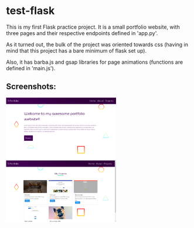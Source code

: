 # test-flask

This is my first Flask practice project. It is a small portfolio website, with three pages and their respective endpoints defined in 'app.py'.

As it turned out, the bulk of the project was oriented towards css (having in mind that this project has a bare minimum of flask set up).

Also, it has barba.js and gsap libraries for page animations (functions are defined in 'main.js').

## Screenshots:

<img src="static/portfolio1.png" width="300" /> <img src="static/portfolio2.png" width="300" />
